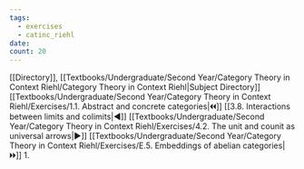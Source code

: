 ```yaml
---
tags:
  - exercises
  - catinc_riehl
date: 
count: 20
---
```

[[Directory]], [[Textbooks/Undergraduate/Second Year/Category Theory in Context Riehl/Category Theory in Context Riehl|Subject Directory]]
[[Textbooks/Undergraduate/Second Year/Category Theory in Context Riehl/Exercises/1.1. Abstract and concrete categories|🞀🞀]] [[3.8. Interactions between limits and colimits|◀]] [[Textbooks/Undergraduate/Second Year/Category Theory in Context Riehl/Exercises/4.2. The unit and counit as universal arrows|▶]] [[Textbooks/Undergraduate/Second Year/Category Theory in Context Riehl/Exercises/E.5. Embeddings of abelian categories|🞂🞂]]
1. 
